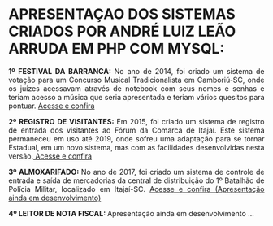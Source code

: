 # APRESENTAÇAO DOS SISTEMAS CRIADOS POR ANDRÉ LUIZ LEÃO ARRUDA EM PHP COM MYSQL: 
<p align=justify><b> 1º FESTIVAL DA BARRANCA: </b>No ano de 2014, foi criado um sistema de votação para um Concurso Musical Tradicionalista em Camboriú-SC, onde os juízes acessavam através de notebook com seus nomes e senhas e teriam acesso a música que seria apresentada e teriam vários quesitos para pontuar. <a href="barranca"> Acesse e confira </a></p>
<p align=justify><b> 2º REGISTRO DE VISITANTES: </b>Em 2015, foi criado um sistema de registro de entrada dos visitantes ao Fórum da Comarca de Itajaí. Este sistema permaneceu em uso até 2019, onde sofreu uma adaptação para se tornar Estadual, em um novo sistema, mas com as facilidades desenvolvidas nesta versão.<a href="visitantes"> Acesse e confira </a></p>
<p align=justify><b> 3º ALMOXARIFADO: </b> No ano de 2017, foi criado um sistema de controle de entrada e saída de mercadorias da central de distribuição do 1º Batalhão de Polícia Militar, localizado em Itajaí-SC. <a href="almoxarife"> Acesse e confira (Apresentação ainda em desenvolvimento) </a>
<p align=justify><b> 4º LEITOR DE NOTA FISCAL: </b> Apresentação ainda em desenvolvimento ...

